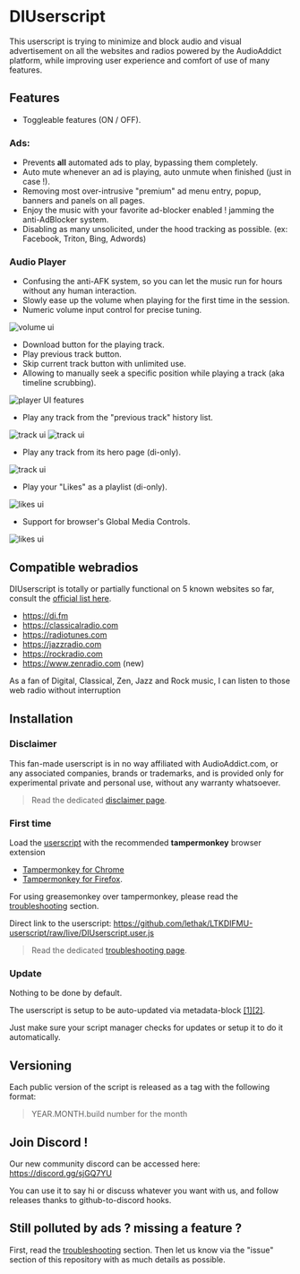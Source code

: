# DIUserscript

This userscript is trying to minimize and block audio and visual advertisement on all the websites and radios powered by the AudioAddict platform, 
while improving user experience and comfort of use of many features.

## Features

* Toggleable features (ON / OFF).

### Ads:
* Prevents **all** automated ads to play, bypassing them completely.
* Auto mute whenever an ad is playing, auto unmute when finished (just in case !).
* Removing most over-intrusive "premium" ad menu entry, popup, banners and panels on all pages.
* Enjoy the music with your favorite ad-blocker enabled ! jamming the anti-AdBlocker system.
* Disabling as many unsolicited, under the hood tracking as possible. (ex: Facebook, Triton, Bing, Adwords)

### Audio Player
* Confusing the anti-AFK system, so you can let the music run for hours without any human interaction.
* Slowly ease up the volume when playing for the first time in the session.
* Numeric volume input control for precise tuning.

![volume ui](https://i.imgur.com/AvLaa0T.png "volume UI")

* Download button for the playing track.
* Play previous track button.
* Skip current track button with unlimited use.
* Allowing to manually seek a specific position while playing a track (aka timeline scrubbing).

![player UI features](https://i.imgur.com/G4Ite25.png "player UI features")

* Play any track from the "previous track" history list.

![track ui](https://i.imgur.com/d5Cx1LT.png "Track UI") ![track ui](https://i.imgur.com/hpA3Oel.png "Track UI")

* Play any track from its hero page (di-only).

![track ui](https://i.imgur.com/nIFodnW.png "Track UI")


* Play your "Likes" as a playlist (di-only).

![likes ui](https://i.imgur.com/3zfCaqM.png "Likes UI")

* Support for browser's Global Media Controls.

![likes ui](https://i.imgur.com/SG3lYkP.png "Support for browser's Global Media Controls")

## Compatible webradios

DIUserscript is totally or partially functional on 5 known websites so far, consult the [official list here](https://www.audioaddict.com).

* https://di.fm
* https://classicalradio.com
* https://radiotunes.com
* https://jazzradio.com
* https://rockradio.com
* https://www.zenradio.com (new)

As a fan of Digital, Classical, Zen, Jazz and Rock music, I can listen to those web radio without interruption

## Installation

### Disclaimer

This fan-made userscript is in no way affiliated with AudioAddict.com, or any associated companies, brands or trademarks, and is provided only for experimental private and personal use, without any warranty whatsoever.

> Read the dedicated [disclaimer page](./doc/disclaimer.md).

### First time
Load the [userscript](https://github.com/lethak/LTKDIFMU-userscript/raw/live/DIUserscript.user.js) with the recommended __tampermonkey__ browser extension
* [Tampermonkey for Chrome](https://chrome.google.com/webstore/detail/tampermonkey/dhdgffkkebhmkfjojejmpbldmpobfkfo)
* [Tampermonkey for Firefox](https://addons.mozilla.org/fr/firefox/addon/tampermonkey/).

For using greasemonkey over tampermonkey, please read the [troubleshooting](./doc/troubleshooting.md) section. 

Direct link to the userscript: https://github.com/lethak/LTKDIFMU-userscript/raw/live/DIUserscript.user.js

> Read the dedicated [troubleshooting page](./doc/troubleshooting.md).

### Update

Nothing to be done by default.

The userscript is setup to be auto-updated via metadata-block [[1]](https://wiki.greasespot.net/Metadata_Block)[[2]](https://tampermonkey.net/documentation.php#_updateURL).

Just make sure your script manager checks for updates or setup it to do it automatically.


## Versioning

Each public version of the script is released as a tag with the following format:

> YEAR.MONTH.build number for the month


## Join Discord !

Our new community discord can be accessed here: https://discord.gg/sjGQ7YU

You can use it to say hi or discuss whatever you want with us, and follow releases thanks to github-to-discord hooks.

## Still polluted by ads ? missing a feature ?

First, read the [troubleshooting](./doc/troubleshooting.md) section. Then let us know via the "issue" section of this repository with as much details as possible.
